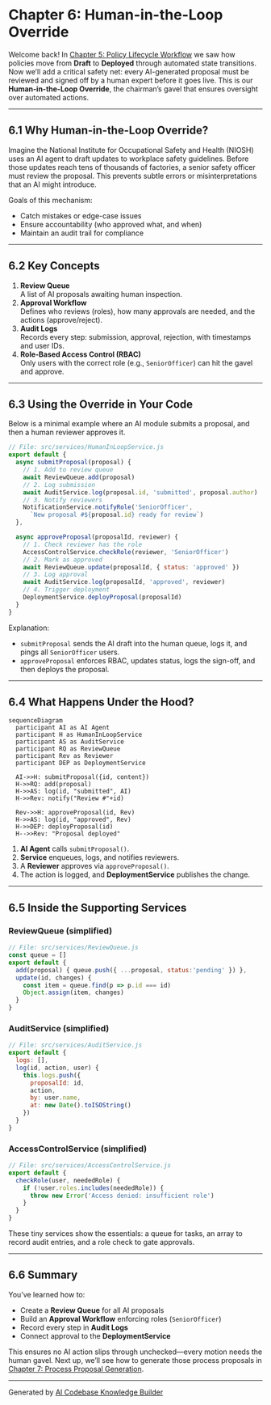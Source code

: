 # Chapter 6: Human-in-the-Loop Override

Welcome back! In [Chapter 5: Policy Lifecycle Workflow](05_policy_lifecycle_workflow_.md) we saw how policies move from **Draft** to **Deployed** through automated state transitions. Now we’ll add a critical safety net: every AI-generated proposal must be reviewed and signed off by a human expert before it goes live. This is our **Human-in-the-Loop Override**, the chairman’s gavel that ensures oversight over automated actions.

---

## 6.1 Why Human-in-the-Loop Override?

Imagine the National Institute for Occupational Safety and Health (NIOSH) uses an AI agent to draft updates to workplace safety guidelines. Before those updates reach tens of thousands of factories, a senior safety officer must review the proposal. This prevents subtle errors or misinterpretations that an AI might introduce.

Goals of this mechanism:
- Catch mistakes or edge-case issues  
- Ensure accountability (who approved what, and when)  
- Maintain an audit trail for compliance  

---

## 6.2 Key Concepts

1. **Review Queue**  
   A list of AI proposals awaiting human inspection.  
2. **Approval Workflow**  
   Defines who reviews (roles), how many approvals are needed, and the actions (approve/reject).  
3. **Audit Logs**  
   Records every step: submission, approval, rejection, with timestamps and user IDs.  
4. **Role-Based Access Control (RBAC)**  
   Only users with the correct role (e.g., `SeniorOfficer`) can hit the gavel and approve.

---

## 6.3 Using the Override in Your Code

Below is a minimal example where an AI module submits a proposal, and then a human reviewer approves it.

```js
// File: src/services/HumanInLoopService.js
export default {
  async submitProposal(proposal) {
    // 1. Add to review queue
    await ReviewQueue.add(proposal)
    // 2. Log submission
    await AuditService.log(proposal.id, 'submitted', proposal.author)
    // 3. Notify reviewers
    NotificationService.notifyRole('SeniorOfficer',
      `New proposal #${proposal.id} ready for review`)
  },

  async approveProposal(proposalId, reviewer) {
    // 1. Check reviewer has the role
    AccessControlService.checkRole(reviewer, 'SeniorOfficer')
    // 2. Mark as approved
    await ReviewQueue.update(proposalId, { status: 'approved' })
    // 3. Log approval
    await AuditService.log(proposalId, 'approved', reviewer)
    // 4. Trigger deployment
    DeploymentService.deployProposal(proposalId)
  }
}
```

Explanation:
- `submitProposal` sends the AI draft into the human queue, logs it, and pings all `SeniorOfficer` users.
- `approveProposal` enforces RBAC, updates status, logs the sign-off, and then deploys the proposal.

---

## 6.4 What Happens Under the Hood?

```mermaid
sequenceDiagram
  participant AI as AI Agent
  participant H as HumanInLoopService
  participant AS as AuditService
  participant RQ as ReviewQueue
  participant Rev as Reviewer
  participant DEP as DeploymentService

  AI->>H: submitProposal({id, content})
  H->>RQ: add(proposal)
  H->>AS: log(id, "submitted", AI)
  H->>Rev: notify("Review #"+id)

  Rev->>H: approveProposal(id, Rev)
  H->>AS: log(id, "approved", Rev)
  H->>DEP: deployProposal(id)
  H-->>Rev: "Proposal deployed"
```

1. **AI Agent** calls `submitProposal()`.  
2. **Service** enqueues, logs, and notifies reviewers.  
3. A **Reviewer** approves via `approveProposal()`.  
4. The action is logged, and **DeploymentService** publishes the change.

---

## 6.5 Inside the Supporting Services

### ReviewQueue (simplified)

```js
// File: src/services/ReviewQueue.js
const queue = []
export default {
  add(proposal) { queue.push({ ...proposal, status:'pending' }) },
  update(id, changes) {
    const item = queue.find(p => p.id === id)
    Object.assign(item, changes)
  }
}
```

### AuditService (simplified)

```js
// File: src/services/AuditService.js
export default {
  logs: [],
  log(id, action, user) {
    this.logs.push({
      proposalId: id,
      action,
      by: user.name,
      at: new Date().toISOString()
    })
  }
}
```

### AccessControlService (simplified)

```js
// File: src/services/AccessControlService.js
export default {
  checkRole(user, neededRole) {
    if (!user.roles.includes(neededRole)) {
      throw new Error('Access denied: insufficient role')
    }
  }
}
```

These tiny services show the essentials: a queue for tasks, an array to record audit entries, and a role check to gate approvals.

---

## 6.6 Summary

You’ve learned how to:
- Create a **Review Queue** for all AI proposals  
- Build an **Approval Workflow** enforcing roles (`SeniorOfficer`)  
- Record every step in **Audit Logs**  
- Connect approval to the **DeploymentService**  

This ensures no AI action slips through unchecked—every motion needs the human gavel. Next up, we’ll see how to generate those process proposals in [Chapter 7: Process Proposal Generation](07_process_proposal_generation_.md).

---

Generated by [AI Codebase Knowledge Builder](https://github.com/The-Pocket/Tutorial-Codebase-Knowledge)